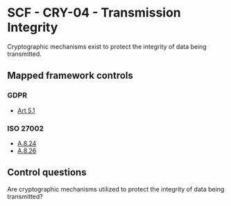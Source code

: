 # SCF - CRY-04 - Transmission Integrity
Cryptographic mechanisms exist to protect the integrity of data being transmitted. 
## Mapped framework controls
### GDPR
- [Art 5.1](../gdpr/art5.md#Article-51)
  
### ISO 27002
- [A.8.24](../iso27002/a-8.md#a824)
- [A.8.26](../iso27002/a-8.md#a826)
  
## Control questions
Are cryptographic mechanisms utilized to protect the integrity of data being transmitted? 
  